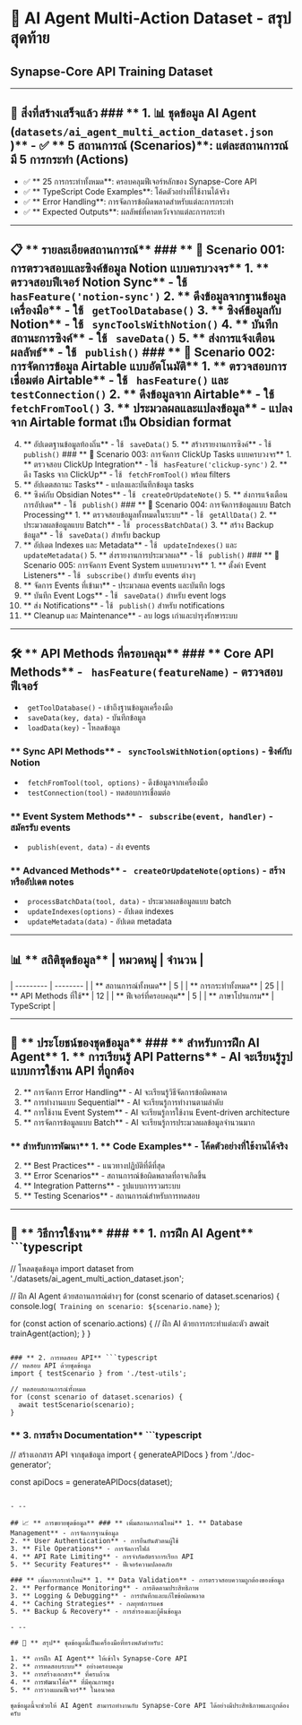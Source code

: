 # 🎯 AI Agent Multi-Action Dataset - สรุปสุดท้าย
## Synapse-Core API Training Dataset

- --

## 🚀 **สิ่งที่สร้างเสร็จแล้ว** ### ** 1. 📊 ชุดข้อมูล AI Agent (`datasets/ai_agent_multi_action_dataset.json` )** - ✅ ** 5 สถานการณ์ (Scenarios)**: แต่ละสถานการณ์มี 5 การกระทำ (Actions)
- ✅ ** 25 การกระทำทั้งหมด**: ครอบคลุมฟีเจอร์หลักของ Synapse-Core API
- ✅ ** TypeScript Code Examples**: โค้ดตัวอย่างที่ใช้งานได้จริง
- ✅ ** Error Handling**: การจัดการข้อผิดพลาดสำหรับแต่ละการกระทำ
- ✅ ** Expected Outputs**: ผลลัพธ์ที่คาดหวังจากแต่ละการกระทำ

- --

## 📋 ** รายละเอียดสถานการณ์** ### ** 🎯 Scenario 001: การตรวจสอบและซิงค์ข้อมูล Notion แบบครบวงจร** 1. ** ตรวจสอบฟีเจอร์ Notion Sync** - ใช้ ` hasFeature('notion-sync')` 2. ** ดึงข้อมูลจากฐานข้อมูลเครื่องมือ** - ใช้ ` getToolDatabase()` 3. ** ซิงค์ข้อมูลกับ Notion** - ใช้ ` syncToolsWithNotion()` 4. ** บันทึกสถานะการซิงค์** - ใช้ ` saveData()` 5. ** ส่งการแจ้งเตือนผลลัพธ์** - ใช้ ` publish()` ### ** 🎯 Scenario 002: การจัดการข้อมูล Airtable แบบอัตโนมัติ** 1. ** ตรวจสอบการเชื่อมต่อ Airtable** - ใช้ ` hasFeature()` และ ` testConnection()` 2. ** ดึงข้อมูลจาก Airtable** - ใช้ ` fetchFromTool()` 3. ** ประมวลผลและแปลงข้อมูล** - แปลงจาก Airtable format เป็น Obsidian format
4. ** อัปเดตฐานข้อมูลท้องถิ่น** - ใช้ ` saveData()` 5. ** สร้างรายงานการซิงค์** - ใช้ ` publish()` ### ** 🎯 Scenario 003: การจัดการ ClickUp Tasks แบบครบวงจร** 1. ** ตรวจสอบ ClickUp Integration** - ใช้ ` hasFeature('clickup-sync')` 2. ** ดึง Tasks จาก ClickUp** - ใช้ ` fetchFromTool()` พร้อม filters
3. ** อัปเดตสถานะ Tasks** - แปลงและบันทึกข้อมูล tasks
4. ** ซิงค์กับ Obsidian Notes** - ใช้ ` createOrUpdateNote()` 5. ** ส่งการแจ้งเตือนการอัปเดต** - ใช้ ` publish()` ### ** 🎯 Scenario 004: การจัดการข้อมูลแบบ Batch Processing** 1. ** ตรวจสอบข้อมูลทั้งหมดในระบบ** - ใช้ ` getAllData()` 2. ** ประมวลผลข้อมูลแบบ Batch** - ใช้ ` processBatchData()` 3. ** สร้าง Backup ข้อมูล** - ใช้ ` saveData()` สำหรับ backup
4. ** อัปเดต Indexes และ Metadata** - ใช้ ` updateIndexes()` และ ` updateMetadata()` 5. ** ส่งรายงานการประมวลผล** - ใช้ ` publish()` ### ** 🎯 Scenario 005: การจัดการ Event System แบบครบวงจร** 1. ** ตั้งค่า Event Listeners** - ใช้ ` subscribe()` สำหรับ events ต่างๆ
2. ** จัดการ Events ที่เข้ามา** - ประมวลผล events และบันทึก logs
3. ** บันทึก Event Logs** - ใช้ ` saveData()` สำหรับ event logs
4. ** ส่ง Notifications** - ใช้ ` publish()` สำหรับ notifications
5. ** Cleanup และ Maintenance** - ลบ logs เก่าและบำรุงรักษาระบบ

- --

## 🛠 ️ ** API Methods ที่ครอบคลุม** ### ** Core API Methods** - ` hasFeature(featureName)` - ตรวจสอบฟีเจอร์
- ` getToolDatabase()` - เข้าถึงฐานข้อมูลเครื่องมือ
- ` saveData(key, data)` - บันทึกข้อมูล
- ` loadData(key)` - โหลดข้อมูล

### ** Sync API Methods** - ` syncToolsWithNotion(options)` - ซิงค์กับ Notion
- ` fetchFromTool(tool, options)` - ดึงข้อมูลจากเครื่องมือ
- ` testConnection(tool)` - ทดสอบการเชื่อมต่อ

### ** Event System Methods** - ` subscribe(event, handler)` - สมัครรับ events
- ` publish(event, data)` - ส่ง events

### ** Advanced Methods** - ` createOrUpdateNote(options)` - สร้างหรืออัปเดต notes
- ` processBatchData(tool, data)` - ประมวลผลข้อมูลแบบ batch
- ` updateIndexes(options)` - อัปเดต indexes
- ` updateMetadata(data)` - อัปเดต metadata

- --

 ## 📊 ** สถิติชุดข้อมูล** | หมวดหมู่ | จำนวน |
 | --------- | -------- |
 | ** สถานการณ์ทั้งหมด** | 5 |
 | ** การกระทำทั้งหมด** | 25 |
 | ** API Methods ที่ใช้** | 12 |
 | ** ฟีเจอร์ที่ครอบคลุม** | 5 |
 | ** ภาษาโปรแกรม** | TypeScript |

- --

## 🎯 ** ประโยชน์ของชุดข้อมูล** ### ** สำหรับการฝึก AI Agent** 1. ** การเรียนรู้ API Patterns** - AI จะเรียนรู้รูปแบบการใช้งาน API ที่ถูกต้อง
2. ** การจัดการ Error Handling** - AI จะเรียนรู้วิธีจัดการข้อผิดพลาด
3. ** การทำงานแบบ Sequential** - AI จะเรียนรู้การทำงานตามลำดับ
4. ** การใช้งาน Event System** - AI จะเรียนรู้การใช้งาน Event-driven architecture
5. ** การจัดการข้อมูลแบบ Batch** - AI จะเรียนรู้การประมวลผลข้อมูลจำนวนมาก

### ** สำหรับการพัฒนา** 1. ** Code Examples** - โค้ดตัวอย่างที่ใช้งานได้จริง
2. ** Best Practices** - แนวทางปฏิบัติที่ดีที่สุด
3. ** Error Scenarios** - สถานการณ์ข้อผิดพลาดที่อาจเกิดขึ้น
4. ** Integration Patterns** - รูปแบบการรวมระบบ
5. ** Testing Scenarios** - สถานการณ์สำหรับการทดสอบ

- --

## 🚀 ** วิธีการใช้งาน** ### ** 1. การฝึก AI Agent** ```typescript
// โหลดชุดข้อมูล
import dataset from './datasets/ai_agent_multi_action_dataset.json';

// ฝึก AI Agent ด้วยสถานการณ์ต่างๆ
for (const scenario of dataset.scenarios) {
  console.log(` Training on scenario: ${scenario.name}` );

  for (const action of scenario.actions) {
    // ฝึก AI ด้วยการกระทำแต่ละตัว
    await trainAgent(action);
  }
}
```

### ** 2. การทดสอบ API** ```typescript
// ทดสอบ API ด้วยชุดข้อมูล
import { testScenario } from './test-utils';

// ทดสอบสถานการณ์ทั้งหมด
for (const scenario of dataset.scenarios) {
  await testScenario(scenario);
}
```

### ** 3. การสร้าง Documentation** ```typescript
// สร้างเอกสาร API จากชุดข้อมูล
import { generateAPIDocs } from './doc-generator';

const apiDocs = generateAPIDocs(dataset);
```

- --

## 📈 ** การขยายชุดข้อมูล** ### ** เพิ่มสถานการณ์ใหม่** 1. ** Database Management** - การจัดการฐานข้อมูล
2. ** User Authentication** - การยืนยันตัวตนผู้ใช้
3. ** File Operations** - การจัดการไฟล์
4. ** API Rate Limiting** - การจำกัดอัตราการเรียก API
5. ** Security Features** - ฟีเจอร์ความปลอดภัย

### ** เพิ่มการกระทำใหม่** 1. ** Data Validation** - การตรวจสอบความถูกต้องของข้อมูล
2. ** Performance Monitoring** - การติดตามประสิทธิภาพ
3. ** Logging & Debugging** - การบันทึกและแก้ไขข้อผิดพลาด
4. ** Caching Strategies** - กลยุทธ์การแคช
5. ** Backup & Recovery** - การสำรองและกู้คืนข้อมูล

- --

## 🎯 ** สรุป** ชุดข้อมูลนี้เป็นเครื่องมือที่ทรงพลังสำหรับ:

1. ** การฝึก AI Agent** ให้เข้าใจ Synapse-Core API
2. ** การทดสอบระบบ** อย่างครอบคลุม
3. ** การสร้างเอกสาร** ที่ครบถ้วน
4. ** การพัฒนาโค้ด** ที่มีคุณภาพสูง
5. ** การวางแผนฟีเจอร์** ในอนาคต

ชุดข้อมูลนี้จะช่วยให้ AI Agent สามารถทำงานกับ Synapse-Core API ได้อย่างมีประสิทธิภาพและถูกต้องครับ

